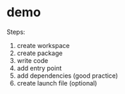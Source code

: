# demo

Steps:
1. create workspace
2. create package
3. write code
4. add entry point
5. add dependencies (good practice)
6. create launch file (optional)
